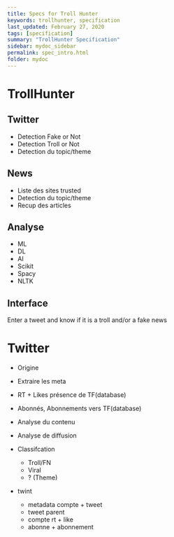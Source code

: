```yaml
---
title: Specs for Troll Hunter
keywords: trollhunter, specification
last_updated: February 27, 2020
tags: [specification]
summary: "TrollHunter Specification"
sidebar: mydoc_sidebar
permalink: spec_intro.html
folder: mydoc
---
```


# TrollHunter

## Twitter

- Detection Fake or Not
- Detection Troll or Not
- Detection du topic/theme

## News

- Liste des sites trusted
- Detection du topic/theme
- Recup des articles

## Analyse

- ML
- DL
- AI
- Scikit
- Spacy
- NLTK

## Interface

Enter a tweet and know if it is a troll and/or a fake news

# Twitter

- Origine
- Extraire les meta
- RT + Likes présence de TF(database)
- Abonnés, Abonnements vers TF(database)
- Analyse du contenu
- Analyse de diffusion
- Classifcation
    - Troll/FN
    - Viral
    - ? (Theme)

- twint
    - metadata compte + tweet
    - tweet parent
    - compte rt + like
    - abonne + abonnement
    